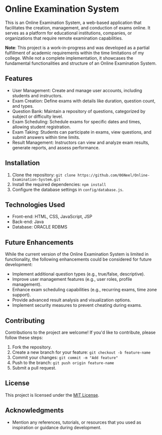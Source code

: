 # Online Examination System

This is an Online Examination System, a web-based application that facilitates the creation, management, and conduction of exams online. It serves as a platform for educational institutions, companies, or organizations that require remote examination capabilities.

**Note**: This project is a work-in-progress and was developed as a partial fulfillment of academic requirements within the time limitations of my college. While not a complete implementation, it showcases the fundamental functionalities and structure of an Online Examination System.

## Features

- User Management: Create and manage user accounts, including students and instructors.
- Exam Creation: Define exams with details like duration, question count, and types.
- Question Bank: Maintain a repository of questions, categorized by subject or difficulty level.
- Exam Scheduling: Schedule exams for specific dates and times, allowing student registration.
- Exam Taking: Students can participate in exams, view questions, and submit answers within time limits.
- Result Management: Instructors can view and analyze exam results, generate reports, and assess performance.

## Installation

1. Clone the repository: `git clone https://github.com/06Neel/Online-Examination-System.git`
2. Install the required dependencies: `npm install`
3. Configure the database settings in `config/database.js`.

## Technologies Used

- Front-end: HTML, CSS, JavaScript, JSP
- Back-end: Java
- Database: ORACLE RDBMS

## Future Enhancements

While the current version of the Online Examination System is limited in functionality, the following enhancements could be considered for future development:

- Implement additional question types (e.g., true/false, descriptive).
- Improve user management features (e.g., user roles, profile management).
- Enhance exam scheduling capabilities (e.g., recurring exams, time zone support).
- Provide advanced result analysis and visualization options.
- Implement security measures to prevent cheating during exams.

## Contributing

Contributions to the project are welcome! If you'd like to contribute, please follow these steps:
1. Fork the repository.
2. Create a new branch for your feature: `git checkout -b feature-name`
3. Commit your changes: `git commit -m "Add feature"`
4. Push to the branch: `git push origin feature-name`
5. Submit a pull request.

## License

This project is licensed under the [MIT License](LICENSE).

## Acknowledgments

- Mention any references, tutorials, or resources that you used as inspiration or guidance during development.
